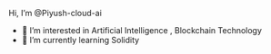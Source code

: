  Hi, I’m @Piyush-cloud-ai
- 👀 I’m interested in Artificial Intelligence , Blockchain Technology
- 🌱 I’m currently learning Solidity 
  


<!---
Piyush-cloud-ai/Piyush-cloud-ai is a ✨ special ✨ repository because its `README.md` (this file) appears on your GitHub profile.
You can click the Preview link to take a look at your changes.
--->
